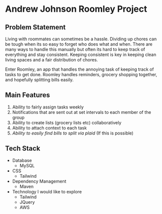 # Andrew Johnson Roomley Project

## Problem Statement

Living with roommates can sometimes be a hassle. Dividing up chores can be tough when its so easy to forget who does what and when. 
There are many ways to handle this manually but often its hard to keep track of everything and stay consistent. 
Keeping consistent is key in keeping clean living spaces and a fair distribution of chores.

Enter Roomley, an app that handles the annoying task of keeping track of tasks to get done. 
Roomley handles reminders, grocery shopping together, and hopefully splitting bills easily.

## Main Features

1. Ability to fairly assign tasks weekly
2. Notifications that are sent out at set intervals to each member of the group
3. Ability to create lists (grocery lists etc) collaboratively
4. Ability to attach context to each task
5. *Ability to easily find bills to split via plaid* (If this is possible)

## Tech Stack

- Database
  - MySQL
- CSS
  - Tailwind
- Dependency Management 
  - Maven
- Technology I would like to explore
  - Tailwind
  - JQuery
  - AWS